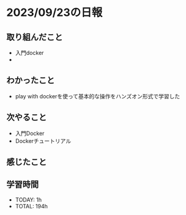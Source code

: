# 2023/09/23の日報


## 取り組んだこと

- 入門docker
- 

## わかったこと
- play with dockerを使って基本的な操作をハンズオン形式で学習した


## 次やること
- 入門Docker
- Dockerチュートリアル

## 感じたこと


## 学習時間
- TODAY: 1h
- TOTAL: 194h
